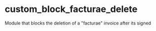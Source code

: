 # custom_block_facturae_delete
Module that blocks the deletion of a "facturae" invoice after its signed
